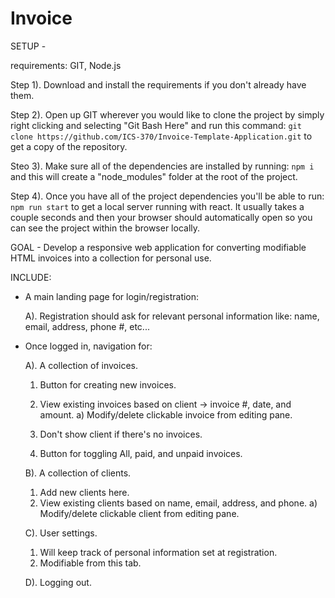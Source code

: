# Invoice

SETUP -

  requirements: GIT, Node.js
  
  Step 1). Download and install the requirements if you don't already have them.
  
  Step 2). Open up GIT wherever you would like to clone the project by simply right clicking and selecting "Git Bash Here" and run this command: ```git clone https://github.com/ICS-370/Invoice-Template-Application.git``` to get a copy of the repository.
  
  Steo 3). Make sure all of the dependencies are installed by running: ```npm i``` and this will create a "node_modules" folder at the root of the project.
  
  Step 4). Once you have all of the project dependencies you'll be able to run: ```npm run start``` to get a local server running with react. It usually takes a couple seconds and then your browser should automatically open so you can see the project within the browser locally.


GOAL - Develop a responsive web application for converting modifiable HTML invoices into a collection for personal use.

INCLUDE:
  - A main landing page for login/registration:
 
    A). Registration should ask for relevant personal information like: name, email, address, phone #, etc...
    

  - Once logged in, navigation for:
  
    A). A collection of invoices.
      1) Button for creating new invoices.
      2) View existing invoices based on client -> invoice #, date, and amount.
        a) Modify/delete clickable invoice from editing pane.

      3) Don't show client if there's no invoices.
      4) Button for toggling All, paid, and unpaid invoices.

    B). A collection of clients.
      1) Add new clients here.        
      2) View existing clients based on name, email, address, and phone.
        a) Modify/delete clickable client from editing pane.

    C). User settings.
      1) Will keep track of personal information set at registration.
      2) Modifiable from this tab.

    D). Logging out.
